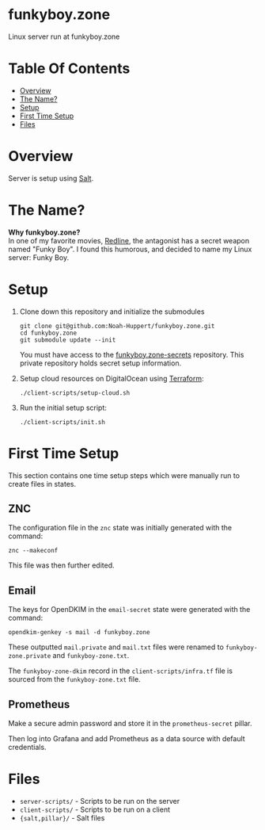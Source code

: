 # funkyboy.zone
Linux server run at funkyboy.zone

# Table Of Contents
- [Overview](#overview)
- [The Name?](#the-name)
- [Setup](#setup)
- [First Time Setup](#first-time-setup)
- [Files](#files)

# Overview
Server is setup using [Salt](https://saltstack.com).  

# The Name?
**Why funkyboy.zone?**  
In one of my favorite movies, 
[Redline](https://en.wikipedia.org/wiki/Redline_(2009_film)), the antagonist 
has a secret weapon named "Funky Boy". I found this humorous, and decided to 
name my Linux server: Funky Boy.

# Setup
1. Clone down this repository and initialize the submodules
   ```
   git clone git@github.com:Noah-Huppert/funkyboy.zone.git
   cd funkyboy.zone
   git submodule update --init
   ```
   You must have access to the [funkyboy.zone-secrets](https://github.com/Noah-Huppert/funkyboy.zone-secrets)
   repository. This private repository holds secret setup information.

2. Setup cloud resources on DigitalOcean using [Terraform](https://terraform.io):
   ```
   ./client-scripts/setup-cloud.sh
   ```

3. Run the initial setup script:
   ```
   ./client-scripts/init.sh
   ```

# First Time Setup
This section contains one time setup steps which were manually run to create 
files in states.

## ZNC
The configuration file in the `znc` state was initially generated with 
the command:

```
znc --makeconf
```

This file was then further edited.

## Email
The keys for OpenDKIM in the `email-secret` state were generated with 
the command:

```
opendkim-genkey -s mail -d funkyboy.zone
```

These outputted `mail.private` and `mail.txt` files were renamed to 
`funkyboy-zone.private` and `funkyboy-zone.txt`.

The `funkyboy-zone-dkim` record in the `client-scripts/infra.tf` file is 
sourced from the `funkyboy-zone.txt` file.

## Prometheus
Make a secure admin password and store it in the `prometheus-secret` pillar.

Then log into Grafana and add Prometheus as a data source with 
default credentials.

# Files
- `server-scripts/` - Scripts to be run on the server
- `client-scripts/` - Scripts to be run on a client
- `{salt,pillar}/` - Salt files
